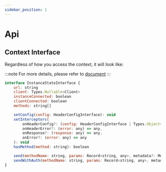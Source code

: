 ```yaml
---
sidebar_position: 1
---
```


# Api

## Context Interface

Regardless of how you access the context, it will look like:

:::note
For more details, please refer to [document](./../grpc-core/api.md)
:::

```javascript
interface InstanceStateInterface {
    url: string
    client: Types.Nullable<Client>
    instanceConnected: boolean
    clientConnected: boolean
    methods: string[]

    setConfig(config: HeaderConfigInterface): void
    setInterceptors(
        onHeaderConfig?: (config: HeaderConfigInterface | Types.Object<any>) => any,
        onHeaderError?: (error: any) => any,
        onResponse?: (response: any) => any,
        onError?: (error: any) => any
    ): void
    hasMethod(method: string): boolean

    send(methodName: string, params: Record<string, any>, metadata?: MetadataInterface): Promise<ResponseInterface>
    sendWithAuth(methodName: string, params: Record<string, any>, metadata?: MetadataInterface): Promise<ResponseInterface>
}
```
